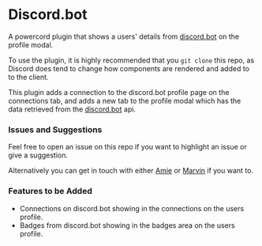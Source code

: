 # Discord.bot

A powercord plugin that shows a users' details from [discord.bot](https://discord.bot) on the profile modal.

To use the plugin, it is highly recommended that you `git clone` this repo, as Discord does tend to change how components are rendered and added to to the client.

This plugin adds a connection to the discord.bot profile page on the connections tab, and adds a new tab to the profile modal which has the data retrieved from the [discord.bot](https://discord.bot) api.

### Issues and Suggestions

Feel free to open an issue on this repo if you want to highlight an issue or give a suggestion.

Alternatively you can get in touch with either [Amie](https://dsc.bot/amie) or [Marvin](https://dsc.bot/marvin) if you want to.

### Features to be Added

 - Connections on discord.bot showing in the connections on the users profile.
 - Badges from discord.bot showing in the badges area on the users profile.
